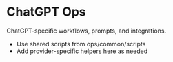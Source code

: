# ChatGPT Ops

ChatGPT-specific workflows, prompts, and integrations.

- Use shared scripts from ops/common/scripts
- Add provider-specific helpers here as needed
